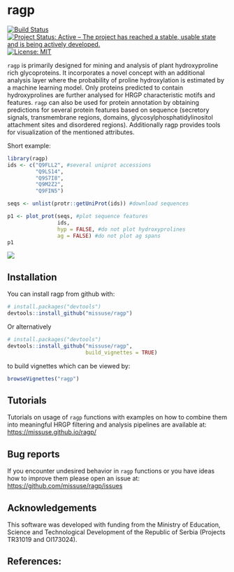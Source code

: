 
<!-- README.md is generated from README.Rmd. Please edit that file -->
ragp
====

[![Build Status](https://travis-ci.org/missuse/ragp.svg?branch=master)](https://travis-ci.org/missuse/ragp) [![Project Status: Active – The project has reached a stable, usable state and is being actively developed.](http://www.repostatus.org/badges/latest/active.svg)](http://www.repostatus.org/#active) [![License: MIT](https://img.shields.io/badge/License-MIT-blue.svg)](https://opensource.org/licenses/MIT)

`ragp` is primarily designed for mining and analysis of plant hydroxyproline rich glycoproteins. It incorporates a novel concept with an additional analysis layer where the probability of proline hydroxylation is estimated by a machine learning model. Only proteins predicted to contain hydroxyprolines are further analysed for HRGP characteristic motifs and features. `ragp` can also be used for protein annotation by obtaining predictions for several protein features based on sequence (secretory signals, transmembrane regions, domains, glycosylphosphatidylinositol attachment sites and disordered regions). Additionally ragp provides tools for visualization of the mentioned attributes.

Short example:

``` r
library(ragp)
ids <- c("Q9FLL2", #several uniprot accessions
         "Q9LS14",
         "Q9S7I8",
         "Q9M2Z2",
         "Q9FIN5")

seqs <- unlist(protr::getUniProt(ids)) #download sequences 

p1 <- plot_prot(seqs, #plot sequence features
                ids,
                hyp = FALSE, #do not plot hydroxyprolines
                ag = FALSE) #do not plot ag spans
p1
```

![](https://missuse.github.io/ragp/reference/figures/README-plot_prot-2.svg)

Installation
------------

You can install ragp from github with:

``` r
# install.packages("devtools")
devtools::install_github("missuse/ragp")
```

Or alternatively

``` r
# install.packages("devtools")
devtools::install_github("missuse/ragp",
                         build_vignettes = TRUE)
```

to build vignettes which can be viewed by:

``` r
browseVignettes("ragp")
```

Tutorials
---------

Tutorials on usage of `ragp` functions with examples on how to combine them into meaningful HRGP filtering and analysis pipelines are available at: <https://missuse.github.io/ragp/>

Bug reports
-----------

If you encounter undesired behavior in `ragp` functions or you have ideas how to improve them please open an issue at: <https://github.com/missuse/ragp/issues>

Acknowledgements
----------------

This software was developed with funding from the Ministry of Education, Science and Technological Development of the Republic of Serbia (Projects TR31019 and OI173024).

References:
-----------
